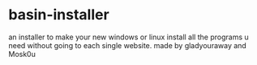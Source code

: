 # basin-installer
an installer to make your new windows or linux install all the programs u need without going to each single website.
made by gladyouraway and Mosk0u 

